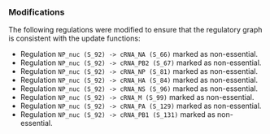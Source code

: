 ### Modifications

The following regulations were modified to ensure that the regulatory graph is consistent with the update functions:

 - Regulation `NP_nuc (S_92) -> cRNA_NA (S_66)` marked as non-essential.
 - Regulation `NP_nuc (S_92) -> cRNA_PB2 (S_67)` marked as non-essential.
 - Regulation `NP_nuc (S_92) -> cRNA_NP (S_81)` marked as non-essential.
 - Regulation `NP_nuc (S_92) -> cRNA_HA (S_84)` marked as non-essential.
 - Regulation `NP_nuc (S_92) -> cRNA_NS (S_96)` marked as non-essential.
 - Regulation `NP_nuc (S_92) -> cRNA_M (S_99)` marked as non-essential.
 - Regulation `NP_nuc (S_92) -> cRNA_PA (S_129)` marked as non-essential.
 - Regulation `NP_nuc (S_92) -> cRNA_PB1 (S_131)` marked as non-essential.

